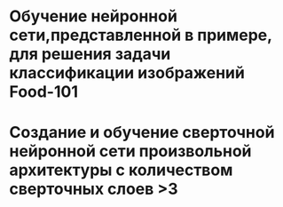 # Обучение нейронной сети,представленной в примере, для решения задачи классификации изображений Food-101

# Создание и обучение сверточной нейронной сети произвольной архитектуры с количеством сверточных слоев >3
